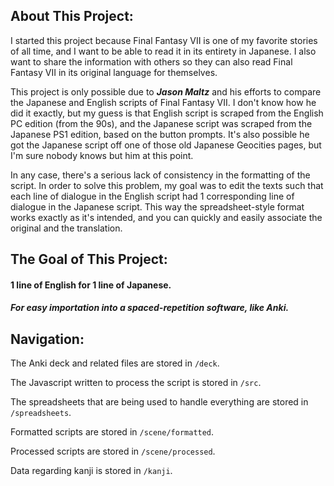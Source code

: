 About This Project:
---
I started this project because Final Fantasy VII is one of my favorite stories of all time, and I want to be able to read it in its entirety in Japanese. I also want to share the information with others so they can also read Final Fantasy VII in its original language for themselves.

This project is only possible due to ***Jason Maltz*** and his efforts to compare the Japanese and English scripts of Final Fantasy VII. I don't know how he did it exactly, but my guess is that English script is scraped from the English PC edition (from the 90s), and the Japanese script was scraped from the Japanese PS1 edition, based on the button prompts. It's also possible he got the Japanese script off one of those old Japanese Geocities pages, but I'm sure nobody knows but him at this point.

In any case, there's a serious lack of consistency in the formatting of the script. In order to solve this problem, my goal was to edit the texts such that each line of dialogue in the English script had 1 corresponding line of dialogue in the Japanese script. This way the spreadsheet-style format works exactly as it's intended, and you can quickly and easily associate the original and the translation.

The Goal of This Project:
---

#### **1 line of English for 1 line of Japanese.**
##### For easy importation into a spaced-repetition software, like Anki.


Navigation:
---
The Anki deck and related files are stored in `/deck`.

The Javascript written to process the script is stored in `/src`.

The spreadsheets that are being used to handle everything are stored in `/spreadsheets`.

Formatted scripts are stored in `/scene/formatted`.

Processed scripts are stored in `/scene/processed`.

Data regarding kanji is stored in `/kanji`.